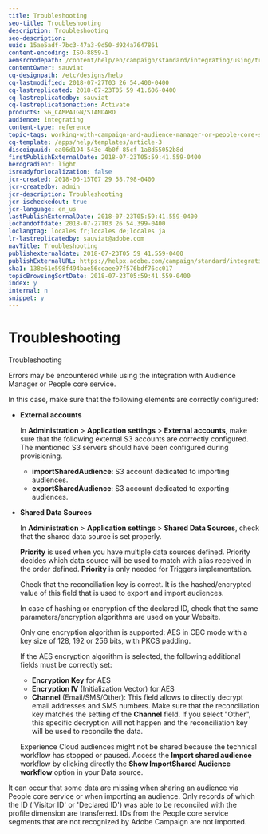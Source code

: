 ```yaml
---
title: Troubleshooting
seo-title: Troubleshooting
description: Troubleshooting
seo-description: 
uuid: 15ae5adf-7bc3-47a3-9d50-d924a7647861
content-encoding: ISO-8859-1
aemsrcnodepath: /content/help/en/campaign/standard/integrating/using/troubleshooting
contentOwner: sauviat
cq-designpath: /etc/designs/help
cq-lastmodified: 2018-07-27T03 26 54.400-0400
cq-lastreplicated: 2018-07-23T05 59 41.606-0400
cq-lastreplicatedby: sauviat
cq-lastreplicationaction: Activate
products: SG_CAMPAIGN/STANDARD
audience: integrating
content-type: reference
topic-tags: working-with-campaign-and-audience-manager-or-people-core-service
cq-template: /apps/help/templates/article-3
discoiquuid: ea06d194-543e-4b0f-85cf-1a8d55052b8d
firstPublishExternalDate: 2018-07-23T05:59:41.559-0400
herogradient: light
isreadyforlocalization: false
jcr-created: 2018-06-15T07 29 58.798-0400
jcr-createdby: admin
jcr-description: Troubleshooting
jcr-ischeckedout: true
jcr-language: en_us
lastPublishExternalDate: 2018-07-23T05:59:41.559-0400
lochandoffdate: 2018-07-27T03 26 54.399-0400
loclangtag: locales fr;locales de;locales ja
lr-lastreplicatedby: sauviat@adobe.com
navTitle: Troubleshooting
publishexternaldate: 2018-07-23T05 59 41.559-0400
publishExternalURL: https://helpx.adobe.com/campaign/standard/integrating/using/troubleshooting.html
sha1: 138e61e598f494bae56ceaee97f576bdf76cc017
topicBrowsingSortDate: 2018-07-23T05:59:41.559-0400
index: y
internal: n
snippet: y
---
```


# Troubleshooting

Troubleshooting

Errors may be encountered while using the integration with Audience Manager or People core service.

In this case, make sure that the following elements are correctly configured:

* **External accounts**

  In **Administration** > **Application settings** > **External accounts**, make sure that the following external S3 accounts are correctly configured. The mentioned S3 servers should have been configured during provisioning.

    * **importSharedAudience**: S3 account dedicated to importing audiences.
    * **exportSharedAudience**: S3 account dedicated to exporting audiences.

* **Shared Data Sources**

  In **Administration** > **Application settings** > **Shared Data Sources**, check that the shared data source is set properly.

  **Priority** is used when you have multiple data sources defined. Priority decides which data source will be used to match with alias received in the order defined. **Priority** is only needed for Triggers implementation.

  Check that the reconciliation key is correct. It is the hashed/encrypted value of this field that is used to export and import audiences.

  In case of hashing or encryption of the declared ID, check that the same parameters/encryption algorithms are used on your Website.

  Only one encryption algorithm is supported: AES in CBC mode with a key size of 128, 192 or 256 bits, with PKCS padding.

  If the AES encryption algorithm is selected, the following additional fields must be correctly set:

    * **Encryption Key** for AES
    * **Encryption IV** (Initialization Vector) for AES
    * **Channel** (Email/SMS/Other): This field allows to directly decrypt email addresses and SMS numbers. Make sure that the reconciliation key matches the setting of the **Channel** field. If you select "Other", this specific decryption will not happen and the reconciliation key will be used to reconcile the data.

  Experience Cloud audiences might not be shared because the technical workflow has stopped or paused. Access the **Import shared audience** workflow by clicking directly the **Show ImportShared Audience workflow** option in your Data source.

It can occur that some data are missing when sharing an audience via People core service or when importing an audience. Only records of which the ID ('Visitor ID' or 'Declared ID') was able to be reconciled with the profile dimension are transferred. IDs from the People core service segments that are not recognized by Adobe Campaign are not imported.
